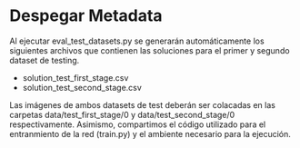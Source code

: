 # Despegar Metadata
Al ejecutar eval_test_datasets.py se generarán automáticamente los siguientes archivos que contienen las soluciones para el primer y segundo dataset de testing. 

* solution_test_first_stage.csv
* solution_test_second_stage.csv

Las imágenes de ambos datasets de test deberán ser colacadas en las carpetas data/test_first_stage/0 y data/test_second_stage/0 respectivamente. Asimismo, compartimos el código utilizado para el entranmiento de la red (train.py) y el ambiente necesario para la ejecución. 

